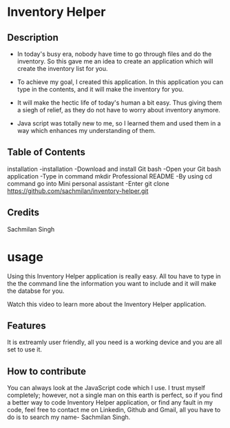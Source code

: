 # Inventory Helper

## Description

-  In today's busy era, nobody have time to go through files and do the inventory. So this gave me an idea to create an application which will create the inventory list for you.

- To achieve my goal, I created this application. In this application you can type in the contents, and it will make the inventory for you.

- It will make the hectic life of today's human a bit easy. Thus giving them a siegh of relief, as they do not have to worry about inventory anymore.

- Java script was totally new to me, so I learned them and used them in a way which enhances my understanding of them.

## Table of Contents

installation
-installation
-Download and install Git bash
-Open your Git bash application
-Type in command mkdir Professional README
-By using cd command go into Mini personal assistant
-Enter git clone https://github.com/sachmilan/inventory-helper.git

## Credits

Sachmilan Singh

# usage 

Using this Inventory Helper application is really easy. All tou have to type in the the command line the information you want to include and it will make the databse for you.

<!-- (https://drive.google.com/file/d/1s1IxsM6wK6wFX4sR15wjA6mSdkIOh6HT/view?usp=sharing) -->

Watch this video to learn more about the Inventory Helper application.

## Features

It is extreamly user friendly, all you need is a working device and you are all set to use it.

## How to contribute

You can always look at the JavaScript code which I use. I trust myself completely; however, not a single man on this earth is perfect, so if you find a better way to code Inventory Helper application, or find any fault in my code, feel free to contact me on Linkedin, Github and Gmail, all you have to do is to search my name- Sachmilan Singh.



